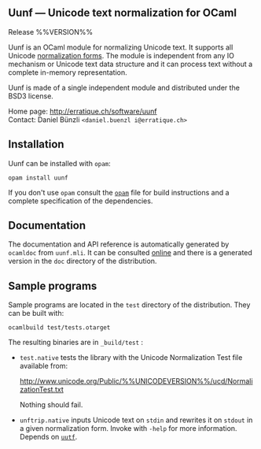 Uunf — Unicode text normalization for OCaml
-------------------------------------------------------------------------------
Release %%VERSION%%

Uunf is an OCaml module for normalizing Unicode text. It supports all
Unicode [normalization forms][1]. The module is independent from any
IO mechanism or Unicode text data structure and it can process text
without a complete in-memory representation.

Uunf is made of a single independent module and distributed under the
BSD3 license.

[1]: http://www.unicode.org/reports/tr15/

Home page: http://erratique.ch/software/uunf  
Contact: Daniel Bünzli `<daniel.buenzl i@erratique.ch>`


## Installation

Uunf can be installed with `opam`:

    opam install uunf

If you don't use `opam` consult the [`opam`](opam) file for build
instructions and a complete specification of the dependencies.


## Documentation

The documentation and API reference is automatically generated by
`ocamldoc` from `uunf.mli`. It can be consulted [online][3] and there
is a generated version in the `doc` directory of the distribution.

[3]: http://erratique.ch/software/uunf/doc/Uunf


## Sample programs

Sample programs are located in the `test` directory of the
distribution. They can be built with:

    ocamlbuild test/tests.otarget

The resulting binaries are in `_build/test` :

- `test.native` tests the library with the Unicode Normalization Test
  file available from:

  http://www.unicode.org/Public/%%UNICODEVERSION%%/ucd/NormalizationTest.txt

  Nothing should fail.

- `unftrip.native` inputs Unicode text on `stdin` and rewrites it on
  `stdout` in a given normalization form. Invoke with `-help` for more
  information. Depends on [`uutf`](http://erratique.ch/software/uutf).
